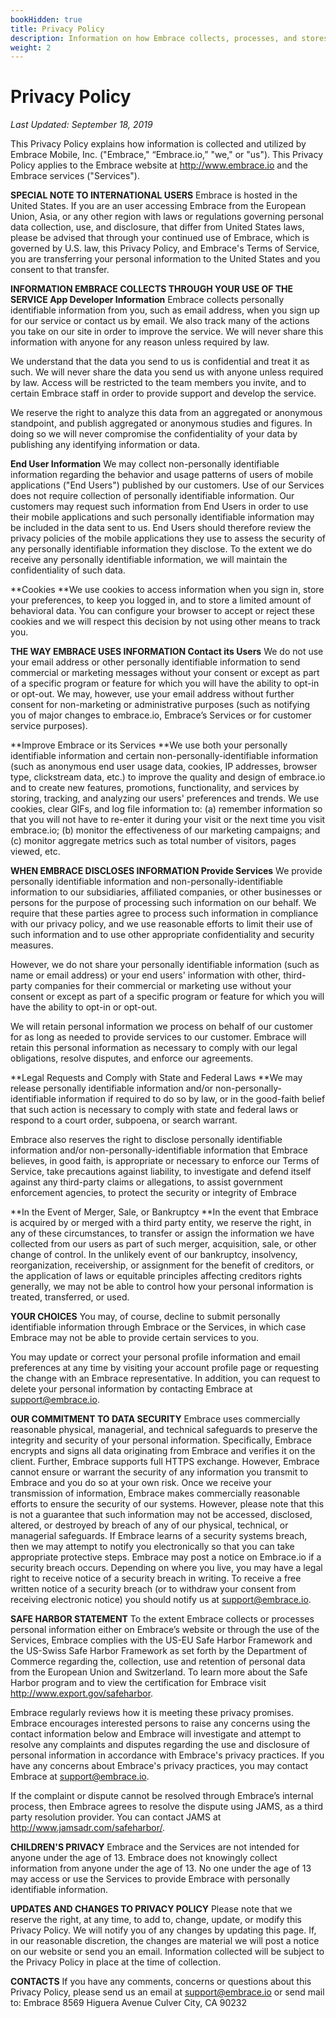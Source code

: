 ```yaml
---
bookHidden: true
title: Privacy Policy
description: Information on how Embrace collects, processes, and stores data
weight: 2
---
```


# Privacy Policy
*Last Updated: September 18, 2019*

This Privacy Policy explains how information is collected and utilized by Embrace Mobile, Inc. ("Embrace," “Embrace.io,” "we," or "us"). This Privacy Policy applies to the Embrace website at http://www.embrace.io and the Embrace services ("Services").

**SPECIAL NOTE TO INTERNATIONAL USERS**
Embrace is hosted in the United States. If you are an user accessing Embrace from the European Union, Asia, or any other region with laws or regulations governing personal data collection, use, and disclosure, that differ from United States laws, please be advised that through your continued use of Embrace, which is governed by U.S. law, this Privacy Policy, and Embrace's Terms of Service, you are transferring your personal information to the United States and you consent to that transfer.

**INFORMATION EMBRACE COLLECTS THROUGH YOUR USE OF THE SERVICE
App Developer Information**
Embrace collects personally identifiable information from you, such as email address, when you sign up for our service or contact us by email. We also track many of the actions you take on our site in order to improve the service. We will never share this information with anyone for any reason unless required by law.

We understand that the data you send to us is confidential and treat it as such. We will never share the data you send us with anyone unless required by law. Access will be restricted to the team members you invite, and to certain Embrace staff in order to provide support and develop the service.

We reserve the right to analyze this data from an aggregated or anonymous standpoint, and publish aggregated or anonymous studies and figures. In doing so we will never compromise the confidentiality of your data by publishing any identifying information or data.

**End User Information**
We may collect non-personally identifiable information regarding the behavior and usage patterns of users of mobile applications ("End Users") published by our customers. Use of our Services does not require collection of personally identifiable information. Our customers may request such information from End Users in order to use their mobile applications and such personally identifiable information may be included in the data sent to us. End Users should therefore review the privacy policies of the mobile applications they use to assess the security of any personally identifiable information they disclose. To the extent we do receive any personally identifiable information, we will maintain the confidentiality of such data.

**Cookies
**We use cookies to access information when you sign in, store your preferences, to keep you logged in, and to store a limited amount of behavioral data. You can configure your browser to accept or reject these cookies and we will respect this decision by not using other means to track you.

**THE WAY EMBRACE USES INFORMATION
Contact its Users**
We do not use your email address or other personally identifiable information to send commercial or marketing messages without your consent or except as part of a specific program or feature for which you will have the ability to opt-in or opt-out. We may, however, use your email address without further consent for non-marketing or administrative purposes (such as notifying you of major changes to embrace.io, Embrace’s Services or for customer service purposes).

**Improve Embrace or its Services
**We use both your personally identifiable information and certain non-personally-identifiable information (such as anonymous end user usage data, cookies, IP addresses, browser type, clickstream data, etc.) to improve the quality and design of embrace.io and to create new features, promotions, functionality, and services by storing, tracking, and analyzing our users' preferences and trends. We use cookies, clear GIFs, and log file information to: (a) remember information so that you will not have to re-enter it during your visit or the next time you visit embrace.io; (b) monitor the effectiveness of our marketing campaigns; and (c) monitor aggregate metrics such as total number of visitors, pages viewed, etc.


**WHEN EMBRACE DISCLOSES INFORMATION
Provide Services**
We provide personally identifiable information and non-personally-identifiable information to our subsidiaries, affiliated companies, or other businesses or persons for the purpose of processing such information on our behalf. We require that these parties agree to process such information in compliance with our privacy policy, and we use reasonable efforts to limit their use of such information and to use other appropriate confidentiality and security measures.

However, we do not share your personally identifiable information (such as name or email address) or your end users' information with other, third-party companies for their commercial or marketing use without your consent or except as part of a specific program or feature for which you will have the ability to opt-in or opt-out.

We will retain personal information we process on behalf of our customer for as long as needed to provide services to our customer. Embrace will retain this personal information as necessary to comply with our legal obligations, resolve disputes, and enforce our agreements.

**Legal Requests and Comply with State and Federal Laws
**We may release personally identifiable information and/or non-personally-identifiable information if required to do so by law, or in the good-faith belief that such action is necessary to comply with state and federal laws or respond to a court order, subpoena, or search warrant.

Embrace also reserves the right to disclose personally identifiable information and/or non-personally-identifiable information that Embrace believes, in good faith, is appropriate or necessary to enforce our Terms of Service, take precautions against liability, to investigate and defend itself against any third-party claims or allegations, to assist government enforcement agencies, to protect the security or integrity of Embrace

**In the Event of Merger, Sale, or Bankruptcy
**In the event that Embrace is acquired by or merged with a third party entity, we reserve the right, in any of these circumstances, to transfer or assign the information we have collected from our users as part of such merger, acquisition, sale, or other change of control. In the unlikely event of our bankruptcy, insolvency, reorganization, receivership, or assignment for the benefit of creditors, or the application of laws or equitable principles affecting creditors rights generally, we may not be able to control how your personal information is treated, transferred, or used.

**YOUR CHOICES**
You may, of course, decline to submit personally identifiable information through Embrace or the Services, in which case Embrace may not be able to provide certain services to you.

You may update or correct your personal profile information and email preferences at any time by visiting your account profile page or requesting the change with an Embrace representative. In addition, you can request to delete your personal information by contacting Embrace at [support@embrace.io](mailto:support@embrace.io).

**OUR COMMITMENT TO DATA SECURITY**
Embrace uses commercially reasonable physical, managerial, and technical safeguards to preserve the integrity and security of your personal information. Specifically, Embrace encrypts and signs all data originating from Embrace and verifies it on the client. Further, Embrace supports full HTTPS exchange. However, Embrace cannot ensure or warrant the security of any information you transmit to Embrace and you do so at your own risk. Once we receive your transmission of information, Embrace makes commercially reasonable efforts to ensure the security of our systems. However, please note that this is not a guarantee that such information may not be accessed, disclosed, altered, or destroyed by breach of any of our physical, technical, or managerial safeguards. If Embrace learns of a security systems breach, then we may attempt to notify you electronically so that you can take appropriate protective steps. Embrace may post a notice on Embrace.io if a security breach occurs. Depending on where you live, you may have a legal right to receive notice of a security breach in writing. To receive a free written notice of a security breach (or to withdraw your consent from receiving electronic notice) you should notify us at [support@embrace.io](mailto:support@embrace.io).

**SAFE HARBOR STATEMENT**
To the extent Embrace collects or processes personal information either on Embrace’s website or through the use of the Services, Embrace complies with the US-EU Safe Harbor Framework and the US-Swiss Safe Harbor Framework as set forth by the Department of Commerce regarding the, collection, use and retention of personal data from the European Union and Switzerland. To learn more about the Safe Harbor program and to view the certification for Embrace visit http://www.export.gov/safeharbor.

Embrace regularly reviews how it is meeting these privacy promises.  Embrace encourages interested persons to raise any concerns using the contact information below and Embrace will investigate and attempt to resolve any complaints and disputes regarding the use and disclosure of personal information in accordance with Embrace's privacy practices. If you have any concerns about Embrace's privacy practices, you may contact Embrace at [support@embrace.io](mailto:support@embrace.io).

If the complaint or dispute cannot be resolved through Embrace’s internal process, then Embrace agrees to resolve the dispute using JAMS, as a third party resolution provider. You can contact JAMS at http://www.jamsadr.com/safeharbor/.

**CHILDREN'S PRIVACY**
Embrace and the Services are not intended for anyone under the age of 13. Embrace does not knowingly collect information from anyone under the age of 13. No one under the age of 13 may access or use the Services to provide Embrace with personally identifiable information.

**UPDATES AND CHANGES TO PRIVACY POLICY**
Please note that we reserve the right, at any time, to add to, change, update, or modify this Privacy Policy. We will notify you of any changes by updating this page. If, in our reasonable discretion, the changes are material we will post a notice on our website or send you an email. Information collected will be subject to the Privacy Policy in place at the time of collection.

**CONTACTS**
If you have any comments, concerns or questions about this Privacy Policy, please send us an email at [support@embrace.io](mailto:support@embrace.io) or send mail to:
Embrace
8569 Higuera Avenue
Culver City, CA 90232
